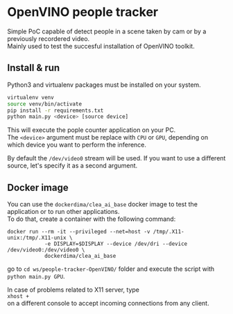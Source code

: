 # OpenVINO people tracker

Simple PoC capable of detect people in a scene taken by cam or by a previously recordered video.  
Mainly used to test the succesful installation of OpenVINO toolkit.

## Install & run

Python3 and virtualenv packages must be installed on your system.

``` bash
virtualenv venv
source venv/bin/activate
pip install -r requirements.txt
python main.py <device> [source device]
```

This will execute the pople counter application on your PC.  
The `<device>` argument must be replace with `CPU` or `GPU`, depending on which device you want to perform the inference.

By default the `/dev/video0` stream will be used. If you want to use a different source, let's specify it as a second argument.


## Docker image

You can use the `dockerdima/clea_ai_base` docker image to test the application or to run other applications.  
To do that, create a container with the following command:

```
docker run --rm -it --privileged --net=host -v /tmp/.X11-unix:/tmp/.X11-unix \
            -e DISPLAY=$DISPLAY --device /dev/dri --device /dev/video0:/dev/video0 \
            dockerdima/clea_ai_base
```

go to `cd ws/people-tracker-OpenVINO/` folder and execute the script with `python main.py GPU`.

In case of problems related to X11 server, type  
`xhost +`  
on a different console to accept incoming connections from any client.